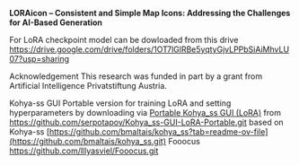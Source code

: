**LORAicon – Consistent and Simple Map Icons: Addressing the Challenges for AI-Based Generation**

For LoRA checkpoint model can be dowloaded from this drive https://drive.google.com/drive/folders/1OT7lGlRBe5yqtyGjvLPPbSiAiMhvLU07?usp=sharing

Acknowledgement
This research was funded in part by a grant from Artificial Intelligence Privatstiftung Austria.

Kohya-ss GUI Portable version for training LoRA and setting hyperparameters by downloading via [Portable Kohya_ss GUI (LoRA)](https://github.com/serpotapov/Kohya_ss-GUI-LoRA-Portable/archive/refs/heads/main.zip) from https://github.com/serpotapov/Kohya_ss-GUI-LoRA-Portable.git based on Kohya-ss [https://github.com/bmaltais/kohya_ss?tab=readme-ov-file](https://github.com/bmaltais/kohya_ss.git)
Fooocus https://github.com/lllyasviel/Fooocus.git
